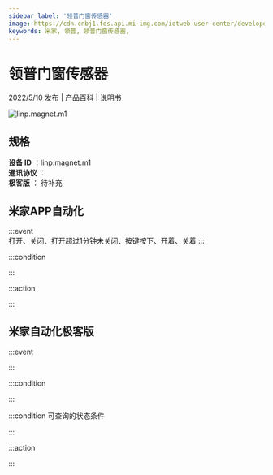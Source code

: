 ```yaml
---
sidebar_label: '领普门窗传感器'
image: https://cdn.cnbj1.fds.api.mi-img.com/iotweb-user-center/developer_16790689940450c5hF2wa.png?GalaxyAccessKeyId=AKVGLQWBOVIRQ3XLEW&Expires=9223372036854775807&Signature=Lbet5+WwulXDmv3Hw1uCJ/n0fcU=
keywords: 米家, 领普, 领普门窗传感器, 
---
```

# 领普门窗传感器

2022/5/10 发布 | [产品百科](https://home.mi.com/webapp/content/baike/product/index.html?model=linp.magnet.m1/) | [说明书](https://home.mi.com/views/introduction.html?model=linp.magnet.m1&region=cn)

![linp.magnet.m1](https://cdn.cnbj1.fds.api.mi-img.com/iotweb-user-center/developer_16790689940450c5hF2wa.png?GalaxyAccessKeyId=AKVGLQWBOVIRQ3XLEW&Expires=9223372036854775807&Signature=Lbet5+WwulXDmv3Hw1uCJ/n0fcU=)

## 规格  
> 
**设备 ID** ：linp.magnet.m1  
**通讯协议** ：  
**极客版**  ： 待补充 


## 米家APP自动化  

:::event  
打开、关闭、打开超过1分钟未关闭、按键按下、开着、关着
:::

:::condition  

:::

:::action   

:::

## 米家自动化极客版  

:::event  

:::

:::condition  

:::

:::condition 可查询的状态条件  

:::

:::action  

:::

        

